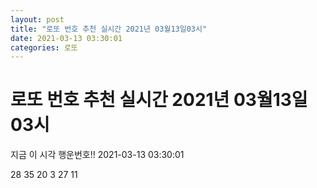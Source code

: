 ```yaml
---
layout: post
title: "로또 번호 추천 실시간 2021년 03월13일03시"
date: 2021-03-13 03:30:01
categories: 로또
---
```


# 로또 번호 추천 실시간 2021년 03월13일03시

지금 이 시각 행운번호!! 2021-03-13 03:30:01

 28  35  20  3  27  11 

